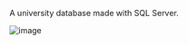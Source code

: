 A university database made with SQL Server.

![image](https://github.com/inTheOctagon/university-db-sql-server/assets/93601245/a4a0df1a-721c-435c-8f51-05fe7a8d8708)
